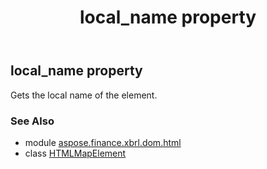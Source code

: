 ﻿---
title: local_name property
second_title: Aspose.Finance for Python via .NET API References
description: 
type: docs
weight: 310
url: /python-net/aspose.finance.xbrl.dom.html/htmlmapelement/local_name/
is_root: false
---

## local_name property


Gets the local name of the element.

### See Also
* module [aspose.finance.xbrl.dom.html](../../)
* class [HTMLMapElement](/finance/python-net/aspose.finance.xbrl.dom.html/htmlmapelement)
